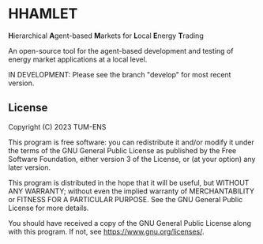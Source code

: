 HHAMLET
=======

**H**ierarchical **A**gent-based **M**arkets for **L**ocal **E**nergy **T**rading

An open-source tool for the agent-based development and testing of energy market applications at a local level.

IN DEVELOPMENT: Please see the branch "develop" for most recent version.

## License

Copyright (C) 2023 TUM-ENS

This program is free software: you can redistribute it and/or modify
it under the terms of the GNU General Public License as published by
the Free Software Foundation, either version 3 of the License, or
(at your option) any later version.

This program is distributed in the hope that it will be useful,
but WITHOUT ANY WARRANTY; without even the implied warranty of
MERCHANTABILITY or FITNESS FOR A PARTICULAR PURPOSE.  See the
GNU General Public License for more details.

You should have received a copy of the GNU General Public License
along with this program.  If not, see <https://www.gnu.org/licenses/>.
